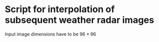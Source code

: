 # Script for interpolation of subsequent weather radar images

Input image dimensions have to be $96\times96$